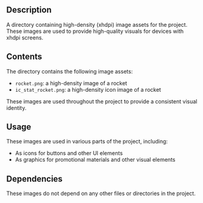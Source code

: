 ## Description


A directory containing high-density (xhdpi) image assets for the project. These images are used to provide high-quality visuals for devices with xhdpi screens.


## Contents


The directory contains the following image assets:

* `rocket.png`: a high-density image of a rocket
* `ic_stat_rocket.png`: a high-density icon image of a rocket

These images are used throughout the project to provide a consistent visual identity.


## Usage


These images are used in various parts of the project, including:

* As icons for buttons and other UI elements
* As graphics for promotional materials and other visual elements


## Dependencies


These images do not depend on any other files or directories in the project.



